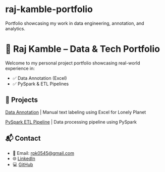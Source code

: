 # raj-kamble-portfolio
Portfolio showcasing my work in data engineering, annotation, and analytics.

# 🧠 Raj Kamble – Data & Tech Portfolio

Welcome to my personal project portfolio showcasing real-world experience in:

- ✅ Data Annotation (Excel)
- ✅ PySpark & ETL Pipelines

## 📁 Projects

 [Data Annotation](./Data_Annotation)             | Manual text labeling using Excel for Lonely Planet
 
 [PySpark ETL Pipeline](./PySpark_ETL)            | Data processing pipeline using PySpark 


## 📬 Contact
- 📧 Email: rpk0545@gmail.com
- 🌐 [LinkedIn](https://www.linkedin.com/in/raj-kamble-89835221b/)
- 💻 [GitHub](https://github.com)
